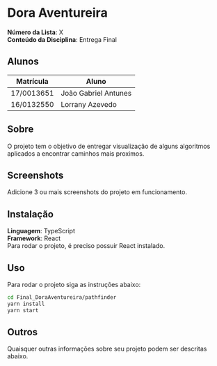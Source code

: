 
# Dora Aventureira

**Número da Lista**: X<br>
**Conteúdo da Disciplina**: Entrega Final<br>

## Alunos
Matrícula | Aluno |
| -- | -- |
| 17/0013651  |  João Gabriel Antunes |
| 16/0132550  |  Lorrany Azevedo |

## Sobre 
O projeto tem o objetivo de entregar visualização de alguns algoritmos aplicados a encontrar caminhos mais proximos. 

## Screenshots
Adicione 3 ou mais screenshots do projeto em funcionamento.

## Instalação 
**Linguagem**: TypeScript<br>
**Framework**: React<br>
Para rodar o projeto, é preciso possuir React instalado.

## Uso 
Para rodar o projeto siga as instruções abaixo:
```bash
cd Final_DoraAventureira/pathfinder
yarn install
yarn start
```

## Outros 
Quaisquer outras informações sobre seu projeto podem ser descritas abaixo.




